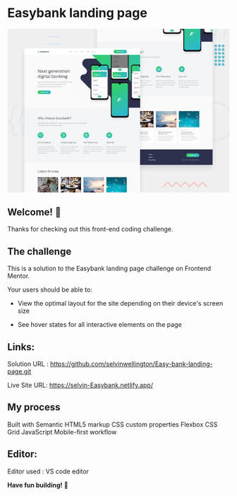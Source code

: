 # Easybank landing page

![Design preview for the Easybank landing page coding challenge](./design/desktop-preview.jpg)

## Welcome! 👋

Thanks for checking out this front-end coding challenge.

## The challenge

This is a solution to the Easybank landing page challenge on Frontend Mentor.

Your users should be able to:

- View the optimal layout for the site depending on their device's screen size

- See hover states for all interactive elements on the page

## Links:

Solution URL : https://github.com/selvinwellington/Easy-bank-landing-page.git

Live Site URL: https://selvin-Easybank.netlify.app/

## My process

Built with
Semantic HTML5 markup
CSS custom properties
Flexbox
CSS Grid
JavaScript
Mobile-first workflow

## Editor:

Editor used : VS code editor

**Have fun building!** 🚀
